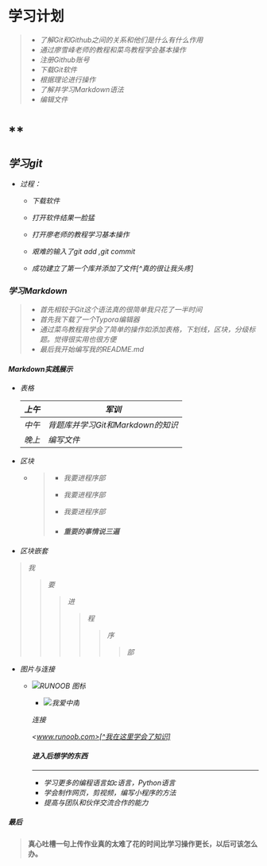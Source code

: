 # 学习计划

> + *了解Git和Github之间的关系和他们是什么有什么作用*
> + *通过廖雪峰老师的教程和菜鸟教程学会基本操作*
> + *注册Github账号*
> + *下载Git软件*
> + *根据理论进行操作*
> + *了解并学习Markdown语法*
> + *编辑文件*

# ** 

## *学习git*

+ *过程：*
  - *下载软件*
  
  - *打开软件结果一脸猛*
  
  - *打开廖老师的教程学习基本操作*
  
  - *艰难的输入了git add ,git commit*
  
  - *成功建立了第一个库并添加了文件[^真的很让我头疼]*
  
    

### *学习Markdown*

> + *首先相较于Git这个语法真的很简单我只花了一半时间*
> + *首先我下载了一个Typora编辑器*
> + *通过菜鸟教程我学会了简单的操作如添加表格，下划线，区块，分级标题。觉得很实用也很方便*
> + *最后我开始编写我的README.md*

####  *Markdown实践展示*

+ *表格*

  | *上午* | *军训*                            |
  | ------ | --------------------------------- |
  | *中午* | *背题库并学习Git和Markdown的知识* |
  | *晚上* | *编写文件*                        |

+ *区块*

  + > + *我要进程序部*
    >
    > + *我要进程序部*
    >
    > + *我要进程序部*
    >
    > + #### *重要的事情说三遍*      

+ *区块嵌套*

> *我*
>
> > *要*
> >
> > > *进*
> > >
> > > >
> > > >
> > > >*程*
> > > >
> > > >> *序*
> > > >>
> > > >> > *部*

+ *图片与连接*

  - *![RUNOOB 图标](http://static.runoob.com/images/runoob-logo.png)*

    + *![我爱中南](C:\Users\123\Desktop\Chinaz_190918120933.jpg)*

      

    *连接*

    *<www.runoob.com>[^我在这里学会了知识]*

    #### *进入后想学的东西*

    ***

    + *学习更多的编程语言如c语言，Python语言*
    + *学会制作网页，剪视频，编写小程序的方法*
    + *提高与团队和伙伴交流合作的能力*



##### 最后

> **真心吐槽一句上传作业真的太难了花的时间比学习操作更长，以后可该怎么办。**

